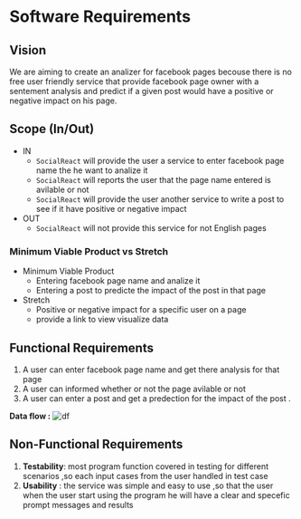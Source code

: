 # Software Requirements
## Vision
We are aiming to create an analizer for facebook pages becouse there is no free user friendly service that provide facebook page owner with a sentement analysis and predict if a given post would have a positive or negative impact on his page.

## Scope (In/Out)
+ IN
    - `SocialReact` will provide the user a service to enter facebook page name the he want to analize it 
    - `SocialReact` will reports the user that the page name entered is avilable or not 
    - `SocialReact` will provide the user another service to write a post to see if it have positive or negative impact 
+ OUT 
    - `SocialReact` will not provide this service for not English pages 

### Minimum Viable Product vs Stretch
+ Minimum Viable Product 
    - Entering facebook page name and analize it 
    - Entering a post to predicte the impact of the post in that page  
+ Stretch
    - Positive or negative impact for a specific user on a page 
    - provide a link to view visualize data 

## Functional Requirements
1. A user can enter facebook page name and get there analysis for that page 
2. A user can informed whether or not the page avilable or not 
3. A user can enter a post and get a predection for the impact of the post .

**Data flow :**
![df](https://media.discordapp.net/attachments/860864369586601999/906908043915198545/wf.JPG?width=984&height=670)
## Non-Functional Requirements

1. **Testability**: most program function covered in testing for different scenarios ,so each input cases from the user handled in test case  
2. **Usability** : the service was simple and easy to use ,so that the user when the user start using the program he will have a clear and specefic prompt messages and results
